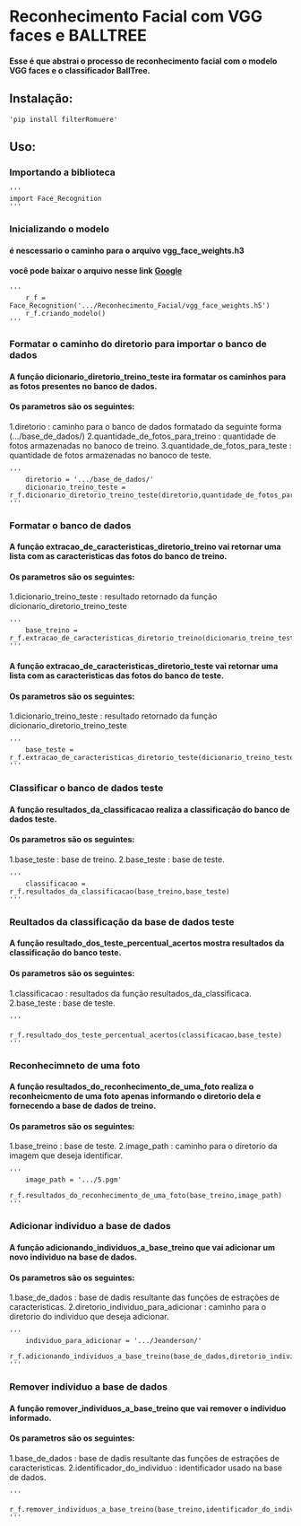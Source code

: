 Reconhecimento Facial com VGG faces e BALLTREE
=============

#### Esse é que abstrai o processo de reconhecimento facial com o modelo VGG faces e o classificador BallTree.

## Instalação:

    'pip install filterRomuere'

## Uso:

### Importando a biblioteca

    '''
    import Face_Recognition
    '''

### Inicializando o modelo
#### é nescessario o caminho para o arquivo vgg_face_weights.h3
#### você pode baixar o arquivo nesse link [Google](https://drive.google.com/file/d/1yMLtU3tcfp7hVwoMt6JIPnG0MvXVwTEs/view?usp=sharing)

    '''
        r_f = Face_Recognition('.../Reconhecimento_Facial/vgg_face_weights.h5')
        r_f.criando_modelo()
    '''

### Formatar o caminho do diretorio para importar o banco de dados
#### A função dicionario_diretorio_treino_teste ira formatar os caminhos para as fotos presentes no banco de dados.
#### Os parametros são os seguintes: 
1.diretorio : caminho para o banco de dados formatado da seguinte forma (.../base_de_dados/) 
2.quantidade_de_fotos_para_treino : quantidade de fotos armazenadas no banoco de treino.
3.quantidade_de_fotos_para_teste : quantidade de fotos armazenadas no banoco de teste.
    
    '''
        diretorio = '.../base_de_dados/'
        dicionario_treino_teste = r_f.dicionario_diretorio_treino_teste(diretorio,quantidade_de_fotos_para_treino,quantidade_de_fotos_para_teste)
    '''

### Formatar o banco de dados
#### A função extracao_de_caracteristicas_diretorio_treino vai retornar uma lista com as caracteristicas das fotos do banco de treino.
#### Os parametros são os seguintes: 
1.dicionario_treino_teste : resultado retornado da função dicionario_diretorio_treino_teste

    '''
        base_treino = r_f.extracao_de_caracteristicas_diretorio_treino(dicionario_treino_teste)
    '''

#### A função extracao_de_caracteristicas_diretorio_teste vai retornar uma lista com as caracteristicas das fotos do banco de teste.
#### Os parametros são os seguintes: 
1.dicionario_treino_teste : resultado retornado da função dicionario_diretorio_treino_teste

    '''
        base_teste = r_f.extracao_de_caracteristicas_diretorio_teste(dicionario_treino_teste)
    '''

### Classificar o banco de dados teste
#### A função resultados_da_classificacao realiza a classificação do banco de dados teste.
#### Os parametros são os seguintes: 
1.base_teste : base de treino.
2.base_teste : base de teste.

    '''
        classificacao = r_f.resultados_da_classificacao(base_treino,base_teste)
    '''

### Reultados da classificação da base de dados teste
#### A função resultado_dos_teste_percentual_acertos mostra resultados da classificação do banco teste.
#### Os parametros são os seguintes: 
1.classificacao : resultados da função resultados_da_classificaca.
2.base_teste : base de teste.

    '''
        r_f.resultado_dos_teste_percentual_acertos(classificacao,base_teste)
    '''

### Reconhecimneto de uma foto
#### A função resultados_do_reconhecimento_de_uma_foto realiza o reconheicmento de uma foto apenas informando o diretorio dela e fornecendo a base de dados de treino.
#### Os parametros são os seguintes: 
1.base_treino : base de teste.
2.image_path : caminho para o diretorio da imagem que deseja identificar.

    '''
        image_path = '.../5.pgm'
        r_f.resultados_do_reconhecimento_de_uma_foto(base_treino,image_path)
    '''

### Adicionar individuo a base de dados
#### A função adicionando_individuos_a_base_treino que vai adicionar um novo individuo na base de dados.
#### Os parametros são os seguintes: 
1.base_de_dados : base de dadis resultante das funções de estrações de caracteristicas.
2.diretorio_individuo_para_adicionar : caminho para o diretorio do individuo que deseja adicionar.

    '''
        individuo_para_adicionar = '.../Jeanderson/'
        r_f.adicionando_individuos_a_base_treino(base_de_dados,diretorio_individuo_para_adicionar)
    '''

### Remover individuo a base de dados
#### A função remover_individuos_a_base_treino que vai remover o individuo informado.
#### Os parametros são os seguintes: 
1.base_de_dados : base de dadis resultante das funções de estrações de caracteristicas.
2.identificador_do_individuo : identificador usado na base de dados.

    '''
        r_f.remover_individuos_a_base_treino(base_treino,identificador_do_individuo)
    '''
